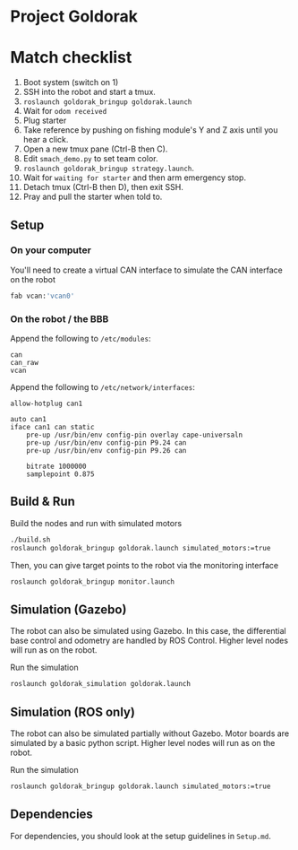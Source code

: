 # Project Goldorak

# Match checklist

1. Boot system (switch on 1)
2. SSH into the robot and start a tmux.
3. `roslaunch goldorak_bringup goldorak.launch`
4. Wait for `odom received`
5. Plug starter
6. Take reference by pushing on fishing module's Y and Z axis until you hear a click.
7. Open a new tmux pane (Ctrl-B then C).
8. Edit `smach_demo.py` to set team color.
9. `roslaunch goldorak_bringup strategy.launch`.
10. Wait for `waiting for starter` and then arm emergency stop.
11. Detach tmux (Ctrl-B then D), then exit SSH.
12. Pray and pull the starter when told to.

## Setup

### On your computer

You'll need to create a virtual CAN interface to simulate the CAN interface on the robot
```sh
fab vcan:'vcan0'
```

### On the robot / the BBB

Append the following to `/etc/modules`:

```
can
can_raw
vcan
```

Append the following to `/etc/network/interfaces`:

```
allow-hotplug can1

auto can1
iface can1 can static
	pre-up /usr/bin/env config-pin overlay cape-universaln
	pre-up /usr/bin/env config-pin P9.24 can
	pre-up /usr/bin/env config-pin P9.26 can

    bitrate 1000000
    samplepoint 0.875
```

## Build & Run

Build the nodes and run with simulated motors
```sh
./build.sh
roslaunch goldorak_bringup goldorak.launch simulated_motors:=true
```

Then, you can give target points to the robot via the monitoring interface
```sh
roslaunch goldorak_bringup monitor.launch
```

## Simulation (Gazebo)

The robot can also be simulated using Gazebo.
In this case, the differential base control and odometry are handled by ROS Control.
Higher level nodes will run as on the robot.

Run the simulation
```sh
roslaunch goldorak_simulation goldorak.launch
```

## Simulation (ROS only)

The robot can also be simulated partially without Gazebo.
Motor boards are simulated by a basic python script.
Higher level nodes will run as on the robot.

Run the simulation
```sh
roslaunch goldorak_bringup goldorak.launch simulated_motors:=true
```

## Dependencies

For dependencies, you should look at the setup guidelines in `Setup.md`.
